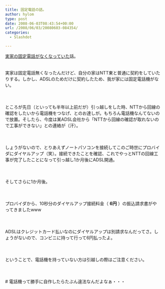 ```yaml
---
title: 固定電話の話。
author: hylom
type: post
date: 2008-06-03T08:43:54+00:00
url: /2008/06/03/20080603-084354/
categories:
  - Slashdot

---
```

 [実家の固定電話がなくなっていた][1]話。  
</br>   
実家は固定電話無くなったんだけど、自分の家はNTT東と普通に契約をしていたりする。しかし、ADSLのためだけに契約したため、我が家には固定電話機がない。</br>  
</br>   
ところが先日（といっても半年以上前だが）引っ越しをした時、NTTから回線の確認をしたいから電話機をつなげ、とのお達しが。もちろん電話機なんてないので放置。そしたら、今度は某ADSL会社から「NTTから回線の確認が取れないので工事ができない」との連絡が（汗）。</br>  
</br>   
しょうがないので、とりあえずノートパソコンを接続してこのご時世にプロバイダにダイヤルアップ（笑）。接続できたことを確認、これでやっとNTTの回線工事が完了したことになって引っ越し1か月後にADSL開通。</br>  
</br>   
そしてさらに1か月後。</br>  
</br>   
プロバイダから、10秒分のダイヤルアップ接続料金（   **6円** ）の振込請求書がやってきましたwww</br>  
</br>   
ADSLはクレジットカード払いなのにダイヤルアップは別請求なんだってさ。しょうがないので、コンビニに持って行って6円払ったよ。</br>  
</br>   
ということで、電話機を持っていない方は引越しの際はご注意ください。</br>  
</br>   
\# 電話機って勝手に自作したらたぶん違法なんだよなぁ・・・</br>  
</br>

 [1]: http://slashdot.jp/comments.pl?sid=404317&cid=1355584
